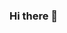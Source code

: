### Hi there 👋

<!--
**GusCavin/GusCavin** is a ✨ _special_ ✨ repository because its `README.md` (this file) appears on your GitHub profile.

Here are some ideas to get you started:

### 🔭 I’m currently working on ...
### 🌱 I’m currently learning ...
### 👯 I’m looking to collaborate on ...
### 🤔 I’m looking for help with ...
### 💬 Ask me about ...
### 📫 How to reach me: ...
### 😄 Pronouns: e
- ⚡ Fun fact: Hot dogs are just processed meat contained in an animal intestine, so when we eat and digest a hot dog, we ourselves become the hotdog.
-->
